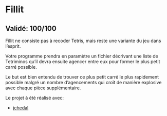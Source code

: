 # Fillit

## Validé: 100/100

Fillit ne consiste pas à recoder Tetris, mais reste une variante du jeu dans l’esprit.

Votre programme prendra en paramètre un fichier décrivant une liste de Tetriminos
qu’il devra ensuite agencer entre eux pour former le plus petit carré possible.

Le but est bien entendu de trouver ce plus petit carré le plus rapidement possible malgré un nombre
d’agencements qui croît de manière explosive avec chaque pièce supplémentaire.

Le projet à été réalisé avec:
- [jchedal](https://github.com/Lgneous)
